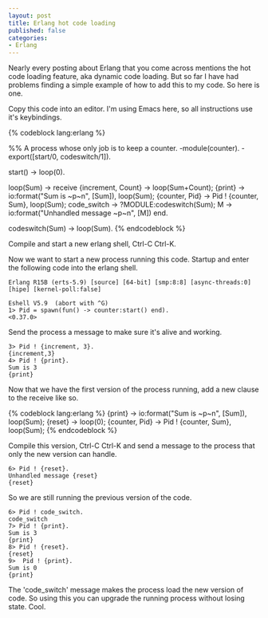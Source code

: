 ```yaml
---
layout: post
title: Erlang hot code loading
published: false
categories:
- Erlang
---
```

Nearly every posting about Erlang that you come across mentions the hot code
loading feature, aka dynamic code loading. But so far I have had problems
finding a simple example of how to add this to my code. So here is one.

Copy this code into an editor. I'm using Emacs here, so all instructions use it's keybindings.

{% codeblock lang:erlang %}

%% A process whose only job is to keep a counter.
-module(counter).
-export([start/0, codeswitch/1]).

start() -> loop(0).

loop(Sum) ->
    receive
        {increment, Count} ->
            loop(Sum+Count);
	{print} ->
	    io:format("Sum is ~p~n", [Sum]),
	    loop(Sum);
        {counter, Pid} ->
            Pid ! {counter, Sum},
            loop(Sum);
        code_switch ->
            ?MODULE:codeswitch(Sum);
	M ->
	    io:format("Unhandled message ~p~n", [M])
    end.

codeswitch(Sum) -> loop(Sum).
{% endcodeblock %}

Compile and start a new erlang shell, Ctrl-C Ctrl-K.

Now we want to start a new process running this code. Startup and enter the
following code into the erlang shell.

    Erlang R15B (erts-5.9) [source] [64-bit] [smp:8:8] [async-threads:0] [hipe] [kernel-poll:false]

    Eshell V5.9  (abort with ^G)
    1> Pid = spawn(fun() -> counter:start() end).
    <0.37.0>

Send the process a message to make sure it's alive and working.


    3> Pid ! {increment, 3}.
    {increment,3}
    4> Pid ! {print}.
    Sum is 3
    {print}

Now that we have the first version of the process running, add a new clause to
the receive like so.

{% codeblock lang:erlang %}
        {print} ->
	    io:format("Sum is ~p~n", [Sum]),
	    loop(Sum);
	{reset} ->
	    loop(0);
        {counter, Pid} ->
            Pid ! {counter, Sum},
            loop(Sum);
{% endcodeblock %}

Compile this version, Ctrl-C Ctrl-K and send a message to the process that only
the new version can handle.

    6> Pid ! {reset}.
    Unhandled message {reset}
    {reset}

So we are still running the previous version of the code.

    6> Pid ! code_switch.
    code_switch
    7> Pid ! {print}.
    Sum is 3
    {print}
    8> Pid ! {reset}.
    {reset}
    9>  Pid ! {print}.
    Sum is 0
    {print}

The 'code_switch' message makes the process load the new version of code. So
using this you can upgrade the running process without losing state. Cool.
